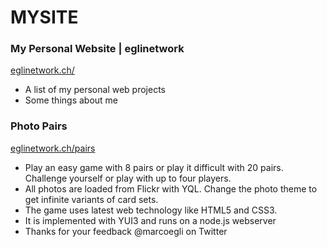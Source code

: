 MYSITE
======

### My Personal Website | eglinetwork 

[eglinetwork.ch/](http://eglinetwork.ch/)

* A list of my personal web projects
* Some things about me


### Photo Pairs

[eglinetwork.ch/pairs](http://eglinetwork.ch/pairs)

* Play an easy game with 8 pairs or play it difficult with 20 pairs. Challenge yourself or play with up to four players.
* All photos are loaded from Flickr with YQL. Change the photo theme to get infinite variants of card sets.
* The game uses latest web technology like HTML5 and CSS3. 
* It is implemented with YUI3 and runs on a node.js webserver
* Thanks for your feedback @marcoegli on Twitter